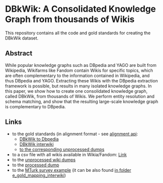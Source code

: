 # DBkWik: A Consolidated Knowledge Graph from thousands of Wikis

This repository contains all the code and gold standards for creating the DBkWik dataset.

## Abstract
While popular knowledge graphs such as DBpedia and YAGO are built from Wikipedia, Wikifarms like Fandom contain Wikis for specific topics, which are often complementary to the information contained in Wikipedia, and thus DBpedia and YAGO. Extracting these Wikis with the DBpedia extraction framework is possible, but results in many isolated knowledge graphs. In this paper, we show how to create one consolidated knowledge graph, called DBkWik, from thousands of Wikis. We perform entity resolution and schema matching, and show that the
resulting large-scale knowledge graph is complementary to DBpedia.

## Links

- to the gold standards (in alignment format - see [alignment api](http://alignapi.gforge.inria.fr/format.html):
  - [DBkWik to Dbpedia](https://github.com/sven-h/dbkwik/tree/master/f_gold_mapping_dbpedia/gold)
  - [DBkWik interwiki](https://github.com/sven-h/dbkwik/tree/master/e_gold_mapping_interwiki/gold)
  - [to the corresponding unprocessed dumps](http://data.dws.informatik.uni-mannheim.de/dbkwik/KGs_for_gold_standard.tar.gz)
- to a csv file with all wikis available in Wikia/Fandom: [Link](http://data.dws.informatik.uni-mannheim.de/dbkwik/2018-03-fandom_statistics.csv)
- to the [unprocessed wiki dumps](http://data.dws.informatik.uni-mannheim.de/dbkwik/dbkwik-v1.0.tar.gz)
- to the [processed dump](http://data.dws.informatik.uni-mannheim.de/dbkwik/dbkwik_fusion-v1.0.tar.gz)
- to the [MTurk survey example](http://htmlpreview.github.io/?https://github.com/sven-h/dbkwik/blob/master/e_gold_mapping_interwiki/mTurk_Mapping_example.html) (it can be also found [in folder e_gold_mapping_interwiki](https://github.com/sven-h/dbkwik/tree/master/e_gold_mapping_interwiki))
